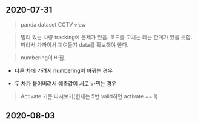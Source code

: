 ## 2020-07-31

> panda dataset CCTV view 

> 멀리 있는 차량 tracking에 문제가 있음. 코드를 고치는 데는 한계가 있을 듯함. 따라서 가까이서 끼여들기 data를 확보해야 한다.

> numbering이 바뀜.
  - 다른 차에 가려서 numbering이 바뀌는 경우
  
  - 두 차가 붙어버려서 예측값이 서로 바뀌는 경우
  
> Activate 기준 다시보기(현재는 5번 valid하면 activate == 1)


## 2020-08-03
